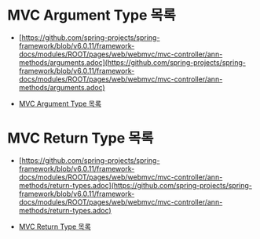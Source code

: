 # MVC Argument Type 목록
- [https://github.com/spring-projects/spring-framework/blob/v6.0.11/framework-docs/modules/ROOT/pages/web/webmvc/mvc-controller/ann-methods/arguments.adoc](https://github.com/spring-projects/spring-framework/blob/v6.0.11/framework-docs/modules/ROOT/pages/web/webmvc/mvc-controller/ann-methods/arguments.adoc)

- [MVC Argument Type 목록](./src/docs/MVC-Arguemtns.adoc)

# MVC Return Type 목록
- [https://github.com/spring-projects/spring-framework/blob/v6.0.11/framework-docs/modules/ROOT/pages/web/webmvc/mvc-controller/ann-methods/return-types.adoc](https://github.com/spring-projects/spring-framework/blob/v6.0.11/framework-docs/modules/ROOT/pages/web/webmvc/mvc-controller/ann-methods/return-types.adoc)

- [MVC Return Type 목록](./src/docs/MVC-Arguemtns.adoc)
